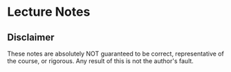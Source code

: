 # Lecture Notes

## Disclaimer

These notes are absolutely NOT guaranteed to be correct, representative of the course, or rigorous. Any result of this is not the author's fault.
